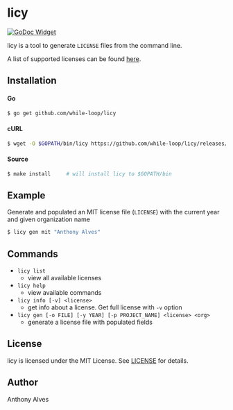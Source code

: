 licy
====

[![GoDoc Widget]][GoDoc]

licy is a tool to generate `LICENSE` files from the command line.

A list of supported licenses can be found [here](https://github.com/github/choosealicense.com/tree/gh-pages/_licenses).

Installation
------------

#### Go
```bash
$ go get github.com/while-loop/licy
```

#### cURL
```bash
$ wget -O $GOPATH/bin/licy https://github.com/while-loop/licy/releases/download/v0.0.2/licy-GOOS-GOARCH && chmod +x $GOPATH/bin/licy
```

#### Source
```bash
$ make install     # will install licy to $GOPATH/bin
```

Example
-------

Generate and populated an MIT license file (`LICENSE`) with the current year and
given organization name

```bash
$ licy gen mit "Anthony Alves"
```

Commands
--------

- `licy list`
    - view all available licenses
- `licy help`
    - view available commands
- `licy info [-v] <license>`
    - get info about a license. Get full license with `-v` option
- `licy gen [-o FILE] [-y YEAR] [-p PROJECT_NAME] <license> <org>`
    - generate a license file with populated fields

License
-------
licy is licensed under the MIT License.
See [LICENSE](LICENSE) for details.

Author
------

Anthony Alves

[GoDoc]: https://godoc.org/github.com/while-loop/licy
[GoDoc Widget]: https://img.shields.io/badge/godoc-reference-blue.svg?style=flat-square